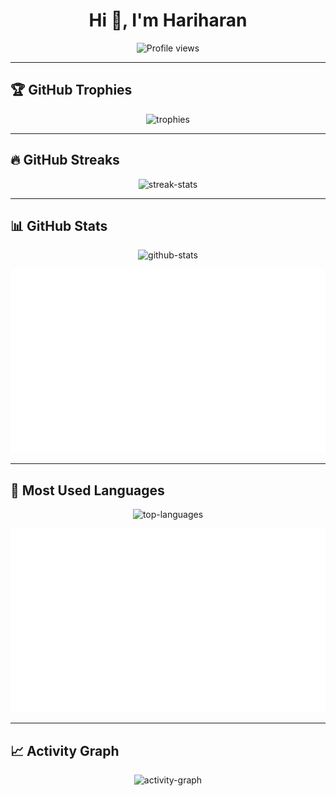 <h1 align="center">Hi 👋, I'm Hariharan</h1>

<p align="center">
  <img src="https://komarev.com/ghpvc/?username=hariharans24&color=blue" alt="Profile views" />
</p>

---

## 🏆 GitHub Trophies
<p align="center">
  <img src="https://github-profile-trophy.vercel.app/?username=hariharans24&theme=algolia" alt="trophies" />
</p>

---

## 🔥 GitHub Streaks
<p align="center">
  <img src="https://github-readme-streak-stats.herokuapp.com/?user=hariharans24" alt="streak-stats" />
</p>

---

## 📊 GitHub Stats
<p align="center">
  <img src="https://github-readme-stats.vercel.app/api?username=HARIHARANS24&theme=radical" alt="github-stats" />
</p>

<p align="center">
  <img src="https://raw.githubusercontent.com/HARIHARANS24/github-stats/master/generated/overview.svg#gh-dark-mode-only" alt="GitHub statistics" />
</p>

---

## 🚀 Most Used Languages
<p align="center">
  <img src="https://github-readme-stats.vercel.app/api/top-langs/?username=HARIHARANS24&layout=compact&theme=radical" alt="top-languages" />
</p>

<p align="center">
  <img src="https://raw.githubusercontent.com/HARIHARANS24/github-stats/master/generated/languages.svg#gh-dark-mode-only" alt="languages by file size" />
</p>

---

## 📈 Activity Graph
<p align="center">
  <img src="https://github-readme-activity-graph.vercel.app/graph?username=HARIHARANS24&radius=16&theme=react&area=true&order=5" height="300" alt="activity-graph" />
</p>
